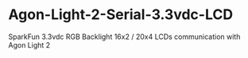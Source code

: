 # Agon-Light-2-Serial-3.3vdc-LCD
SparkFun 3.3vdc RGB Backlight 16x2 / 20x4 LCDs communication with Agon Light 2
